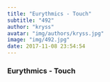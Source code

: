 ```yaml
---
title: "Eurythmics - Touch"
subtitle: "492"
author: "kryss"
avatar: "img/authors/kryss.jpg"
image: "img/492.jpg"
date: 2017-11-08 23:54:54
---
```


### Eurythmics - Touch
